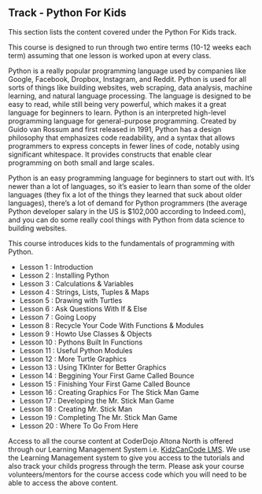 
## Track - Python For Kids

This section lists the content covered under the Python For Kids track.

This course is designed to run through two entire terms (10-12 weeks each term) assuming that one lesson is worked upon at every class. 

Python is a really popular programming language used by companies like Google, Facebook, Dropbox, Instagram, and Reddit. Python is used for all sorts of things like building websites, web scraping, data analysis, machine learning, and natural language processing. The language is designed to be easy to read, while still being very powerful, which makes it a great language for beginners to learn. Python is an interpreted high-level programming language for general-purpose programming. Created by Guido van Rossum and first released in 1991, Python has a design philosophy that emphasizes code readability, and a syntax that allows programmers to express concepts in fewer lines of code, notably using significant whitespace. It provides constructs that enable clear programming on both small and large scales.

Python is an easy programming language for beginners to start out with. It’s newer than a lot of languages, so it’s easier to learn than some of the older languages (they fix a lot of the things they learned that suck about older languages), there’s a lot of demand for Python programmers (the average Python developer salary in the US is $102,000 according to Indeed.com), and you can do some really cool things with Python from data science to building websites.

This course introduces kids to the fundamentals of programming with Python.

- Lesson 1  : Introduction
- Lesson 2  : Installing Python
- Lesson 3  : Calculations & Variables
- Lesson 4  : Strings, Lists, Tuples & Maps
- Lesson 5  : Drawing with Turtles
- Lesson 6  : Ask Questions With If & Else
- Lesson 7  : Going Loopy
- Lesson 8  : Recycle Your Code With Functions & Modules
- Lesson 9  : Howto Use Classes & Objects
- Lesson 10 : Pythons Built In Functions
- Lesson 11 : Useful Python Modules
- Lesson 12 : More Turtle Graphics
- Lesson 13 : Using TKInter for Better Graphics
- Lesson 14 : Beggining Your First Game Called Bounce
- Lesson 15 : Finishing Your First Game Called Bounce
- Lesson 16 : Creating Graphics For The Stick Man Game
- Lesson 17 : Developing the Mr. Stick Man Game
- Lesson 18 : Creating Mr. Stick Man
- Lesson 19 : Completing The Mr. Stick Man Game
- Lesson 20 : Where To Go From Here

Access to all the course content at CoderDojo Altona North is offered through our Learning Management System i.e. [KidzCanCode LMS](https://learning.kidzcancode.com). We use the Learning Management system to give you access to the tutorials and also track your childs progress through the term. Please ask your course volunteers/mentors for the course access code which you will need to be able to access the above content. 
